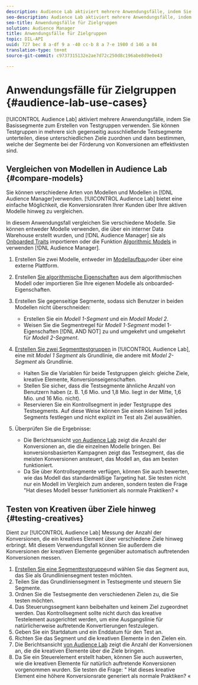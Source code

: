 ```yaml
---
description: Audience Lab aktiviert mehrere Anwendungsfälle, indem Sie Basissegmente zum Erstellen von Testgruppen verwenden. Sie können Testgruppen in mehrere sich gegenseitig ausschließende Testsegmente unterteilen, diese unterschiedlichen Ziele zuordnen und dann bestimmen, welche der Segmente bei der Förderung von Konversionen am effektivsten sind.
seo-description: Audience Lab aktiviert mehrere Anwendungsfälle, indem Sie Basissegmente zum Erstellen von Testgruppen verwenden. Sie können Testgruppen in mehrere sich gegenseitig ausschließende Testsegmente unterteilen, diese unterschiedlichen Ziele zuordnen und dann bestimmen, welche der Segmente bei der Förderung von Konversionen am effektivsten sind.
seo-title: Anwendungsfälle für Zielgruppen
solution: Audience Manager
title: Anwendungsfälle für Zielgruppen
topic: DIL-API
uuid: 727 bec 8 a-df 9 a -40 cc-b 8 a 7-e 1980 d 146 a 84
translation-type: tm+mt
source-git-commit: c9737315132e2ae7d72c250d8c196abe8d9e0e43

---
```



# Anwendungsfälle für Zielgruppen {#audience-lab-use-cases}

[!UICONTROL Audience Lab] aktiviert mehrere Anwendungsfälle, indem Sie Basissegmente zum Erstellen von Testgruppen verwenden. Sie können Testgruppen in mehrere sich gegenseitig ausschließende Testsegmente unterteilen, diese unterschiedlichen Ziele zuordnen und dann bestimmen, welche der Segmente bei der Förderung von Konversionen am effektivsten sind.

## Vergleichen von Modellen in Audience Lab {#compare-models}

Sie können verschiedene Arten von Modellen und Modellen in [!DNL Audience Manager]verwenden. [!UICONTROL Audience Lab] bietet eine einfache Möglichkeit, die Konversionsraten Ihrer Kunden über Ihre aktiven Modelle hinweg zu vergleichen.

<!-- audience-lab-compare-models.xml -->

In diesem Anwendungsfall vergleichen Sie verschiedene Modelle. Sie können entweder Modelle verwenden, die über ein interner Data Warehouse erstellt wurden, und [!DNL Audience Manager] sie als [Onboarded Traits](../../features/traits/create-onboarded-rule-based-traits.md#create-rules-based-or-onboarded-traits) importieren oder die Funktion [Algorithmic Models](../../features/algorithmic-models/understanding-models.md) in verwenden [!DNL Audience Manager].

1. Erstellen Sie zwei Modelle, entweder im [Modellaufbau](../../features/algorithmic-models/create-model.md)oder über eine externe Plattform.
1. Erstellen [Sie algorithmische Eigenschaften](../../features/traits/create-algorithmic-traits.md) aus dem algorithmischen Modell oder importieren Sie Ihre eigenen Modelle als onboarded-Eigenschaften.
1. Erstellen Sie gegenseitige Segmente, sodass sich Benutzer in beiden Modellen nicht überschneiden:

   * Erstellen Sie ein *Modell 1-Segment* und ein *Modell Model 2*.
   * Weisen Sie die Segmentregel für *Modell 1-Segment* model 1-Eigenschaften [!DNL AND NOT] zu und umgekehrt und umgekehrt für *Modell 2-Segment*.

1. [Erstellen Sie zwei Segmenttestgruppen](../../features/audience-lab/audience-lab-manage-test-groups.md#create-test-groups) in [!UICONTROL Audience Lab], eine mit *Model 1 Segment* als Grundlinie, die andere mit *Model 2-Segment* als Grundlinie.

   * Halten Sie die Variablen für beide Testgruppen gleich: gleiche Ziele, kreative Elemente, Konversionseigenschaften.
   * Stellen Sie sicher, dass die Testsegmente ähnliche Anzahl von Benutzern haben (z. B. 1,6 Mio. und 1,8 Mio. liegt in der Mitte, 1,6 Mio. und 16 Mio. nicht).
   * Reservieren Sie ein Kontrollsegment in jeder Testgruppe des Testsegments. Auf diese Weise können Sie einen kleinen Teil jedes Segments festlegen und nicht explizit im Test als Ziel auswählen.

1. Überprüfen Sie die Ergebnisse:

   * Die Berichtsansicht [von Audience Lab](../../features/audience-lab/audience-lab-reporting-view.md) zeigt die Anzahl der Konversionen an, die die einzelnen Modelle bringen. Bei konversionsbasierten Kampagnen zeigt das Testsegment, das die meisten Konversionen ansteuert, das Modell an, das am besten funktioniert.
   * Da Sie über Kontrollsegmente verfügen, können Sie auch bewerten, wie das Modell das standardmäßige Targeting hat. Sie testen nicht nur ein Modell im Vergleich zum anderen, sondern testen die Frage &quot;Hat dieses Modell besser funktioniert als normale Praktiken? «

## Testen von Kreativen über Ziele hinweg {#testing-creatives}

<!-- audience-lab-creatives-across-destinations.xml -->

Dient zur [!UICONTROL Audience Lab] Messung der Anzahl der Konversionen, die ein kreatives Element über verschiedene Ziele hinweg erbringt. Mit diesem Verwendungsfall können Sie außerdem die Konversionen der kreativen Elemente gegenüber automatisch auftretenden Konversionen messen.

1. [Erstellen Sie eine Segmenttestgruppe](../../features/audience-lab/audience-lab-manage-test-groups.md#create-test-groups)und wählen Sie das Segment aus, das Sie als Grundliniensegment testen möchten.
1. Teilen Sie das Grundliniensegment in Testsegmente und steuern Sie Segmente.
1. Ordnen Sie die Testsegmente den verschiedenen Zielen zu, die Sie testen möchten.
1. Das Steuerungssegment kann beibehalten und keinem Ziel zugeordnet werden. Das Kontrollsegment sollte nicht durch das kreative Testelement ausgerichtet werden, um eine Ausgangslinie für natürlicherweise auftretende Konvertierungen festzulegen.
1. Geben Sie ein Startdatum und ein Enddatum für den Test an.
1. Richten Sie das Segment und die kreativen Elemente in den Zielen ein.
1. Die Berichtsansicht [von Audience Lab](../../features/audience-lab/audience-lab-reporting-view.md) zeigt die Anzahl der Konversionen an, die die kreativen Elemente über die Ziele bringen.
1. Da Sie ein Steuerelement erstellt haben, können Sie auch auswerten, wie die kreativen Elemente für natürlich auftretende Konversionen vorgenommen wurden. Sie testen die Frage: &quot; Hat dieses kreative Element eine höhere Konversionsrate generiert als normale Praktiken? «
